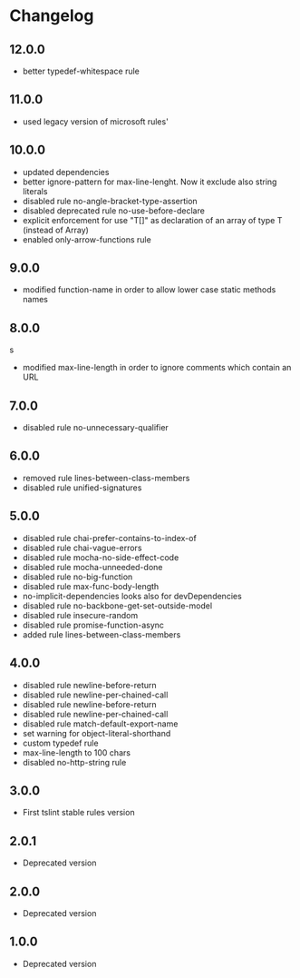# Changelog

## 12.0.0

- better typedef-whitespace rule

## 11.0.0

- used legacy version of microsoft rules'

## 10.0.0

- updated dependencies
- better ignore-pattern for max-line-lenght. Now it exclude also string literals
- disabled rule no-angle-bracket-type-assertion
- disabled deprecated rule no-use-before-declare
- explicit enforcement for use "T[]" as declaration of an array of type T (instead of Array<T>)
- enabled only-arrow-functions rule

## 9.0.0

- modified function-name in order to allow lower case static methods names

## 8.0.0
s
- modified max-line-length in order to ignore comments which contain an URL

## 7.0.0

- disabled rule no-unnecessary-qualifier

## 6.0.0

- removed rule lines-between-class-members
- disabled rule unified-signatures

## 5.0.0

- disabled rule chai-prefer-contains-to-index-of
- disabled rule chai-vague-errors
- disabled rule mocha-no-side-effect-code
- disabled rule mocha-unneeded-done
- disabled rule no-big-function
- disabled rule max-func-body-length
- no-implicit-dependencies looks also for devDependencies
- disabled rule no-backbone-get-set-outside-model
- disabled rule insecure-random
- disabled rule promise-function-async
- added rule lines-between-class-members

## 4.0.0

- disabled rule newline-before-return
- disabled rule newline-per-chained-call
- disabled rule newline-before-return
- disabled rule newline-per-chained-call
- disabled rule match-default-export-name
- set warning for object-literal-shorthand
- custom typedef rule
- max-line-length to 100 chars
- disabled no-http-string rule

## 3.0.0

- First tslint stable rules version

## 2.0.1

- Deprecated version

## 2.0.0

- Deprecated version

## 1.0.0

- Deprecated version

